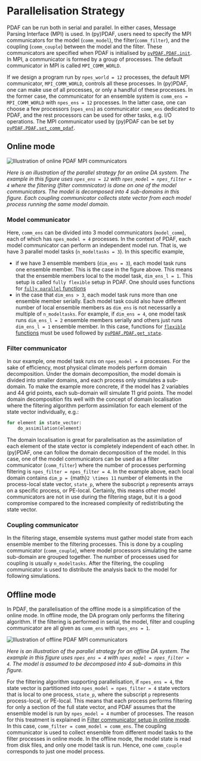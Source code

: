 
# Parallelisation Strategy
PDAF can be run both in serial and parallel.
In either cases, Message Parsing Interface (MPI) is used.
In (py)PDAF, users need to specify the MPI communicators for the model (`comm_model`),
the filter(`comm_filter`), and the coupling (`comm_couple`)
between the model and the filter. These communicators are specified when PDAF is initialised
by [`pyPDAF.PDAF.init`](#pyPDAF.PDAF.init).
In MPI, a communicator is formed by a group of processes.
The default communicator in MPI is called `MPI_COMM_WORLD`.

If we design a program run by `npes_world = 12` processes,
the default MPI communicator, `MPI_COMM_WORLD`, controls all these processes.
In (py)PDAF, one can make use of all processes,
or only a handful of these processes.
In the former case, the communicator for an ensemble system
is `comm_ens = MPI_COMM_WORLD` with `npes_ens = 12` processes.
In the latter case, one can choose a few processors (`npes_ens`)
as communicator `comm_ens` dedicated to PDAF, and the rest processors
can be used for other tasks, e.g. I/O operations.
The MPI communicator used by (py)PDAF can be set
by [`pyPDAF.PDAF.set_comm_pdaf`](#pyPDAF.PDAF.set_comm_pdaf).

## Online mode
![Illustration of online PDAF MPI communicators](https://pdaf.awi.de/pics/communicators_PDAFonline.png "PDAF parallel strategy for online DA system")

*Here is an illustration of the parallel strategy for an online DA system.
The example in this figure uses `npes_ens = 12` with `npes_model = npes_filter = 4`
where the filtering (filter commnicator) is done on one of the model communicators.
The model is decomposed into 4 sub-domains in this figure. Each coupling communicator
collects state vector from each model process running the same model domain.*

### Model communicator
Here, `comm_ens` can be divided into 3 model communicators (`model_comm`),
each of which has `npes_model = 4` processes.
In the context of PDAF, each model communicator can perform an independent model run.
That is, we have 3 parallel model tasks (`n_modeltasks = 3`). In this specific example,
- if we have 3 ensemble members (`dim_ens = 3`), each model task runs one ensemble member. This is the case in the figure above. This means that the ensemble members local to the model task, `dim_ens_l = 1`. This setup is called `fully flexible` setup in PDAF. One should uses functions for [`fully parallel` functions](./API.rst#fully-parallel-da-algorithms)
- in the case that `dim_ens > 3`, each model task runs more than one ensemble member serially.  Each model task could also have different number of local ensemble members as `dim_ens` is not necessarily a multiple of `n_modeltasks`. For example, if `dim_ens = 4`, one model task runs `dim_ens_l = 2` ensemble members serially and others just runs `dim_ens_l = 1` ensemble member. In this case, functions for [`flexible` functions](./API.rst#flexible-da-algorithms) must be used followed by [`pyPDAF.PDAF.get_state`](#pyPDAF.PDAF.get_state).

### Filter communicator
In our example, one model task runs on `npes_model = 4` processes.
For the sake of efficiency, most physical climate models perform domain decomposition.
Under the domain decomposition, the model domain is divided into smaller domains,
and each process only simulates a sub-domain. To make the example more concrete,
if the model has 2 variables and 44 grid points, each sub-domain will
simulate 11 grid points. The model domain decomposition fits well with the
concept of domain localisation where the filtering algorithm perform assimilation
for each element of the state vector individually, e.g.:
```python
for element in state_vector:
    do_assimilation(element)
```
The domain localisation is great for parallelisation as the assimilation of each element of the state vector is completely independent of each other. In (py)PDAF, one can follow the domain decomposition of the model. In this case, one of the model communicators can be used as a filter communicator (`comm_filter`) where the number of processes performing filtering is `npes_filter = npes_filter = 4`. In the example above, each local domain contains `dim_p = `{math}`2 \times 11` number of elements in the process-local state vector, `state_p`, where the subscript `p` represents arrays on a specific process, or PE-local. Certainly, this means other model communicators are not in use during the filtering stage, but it is a good compromise compared to the increased complexity of redistributing the state vector.

### Coupling communicator
In the filtering stage, ensemble systems must gather model state from each ensemble member to the filtering processes. This is done by a coupling communicator (`comm_couple`), where model processors simulating the same sub-domain are grouped together. The number of processes used for coupling is usually `n_modeltasks`. After the filtering, the coupling communicator is used to distribute the analysis back to the model for following simulations.

## Offline mode
In PDAF, the parallelisation of the offline mode is a simplification of the online mode. In offline mode, the DA program only performs the filtering algorithm. If the filtering is performed in serial, the model, filter and coupling communicator are all given as `comm_ens` with `npes_ens = 1`.

![Illustration of offline PDAF MPI communicators](https://pdaf.awi.de/pics/communicators_PDAFoffline.png "PDAF parallel strategy for offline DA system")

*Here is an illustration of the parallel strategy for an offline DA system. The example in this figure uses `npes_ens = 4` with `npes_model = npes_filter = 4`. The model is assumed to be decomposed into 4 sub-domains in this figure.*

For the filtering algorithm supporting parallelisation, if `npes_ens = 4`, the state vector is partitioned into `npes_model = npes_filter = 4` state vectors that is local to one process, `state_p`, where the subscript `p` represents process-local, or PE-local. This means that each process performs filtering for only a section of the full state vector, and PDAF assumes that the ensemble model is run by `npes_model = 4` number of processes. The reason for this treatment is explained in [Filter communicator setup in online mode](#filter-communicator). In this case, `comm_filter = comm_model = comm_ens`. The coupling communicator is used to collect ensemble from different model tasks to the filter processes in online mode. In the offline mode, the model state is read from disk files, and only one model task is run. Hence, one `comm_couple` corresponds to just one model process.





